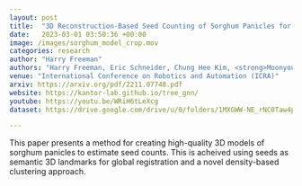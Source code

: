 ```yaml
---
layout: post
title:  "3D Reconstruction-Based Seed Counting of Sorghum Panicles for Agricultural Inspection"
date:   2023-03-01 03:50:36 +00:00
image: /images/sorghum_model_crop.mov
categories: research
author: "Harry Freeman"
authors: "Harry Freeman, Eric Schneider, Chung Hee Kim, <strong>Moonyoung Lee</strong>, George Kantor"
venue: "International Conference on Robotics and Automation (ICRA)"
arxiv: https://arxiv.org/pdf/2211.07748.pdf
website: https://kantor-lab.github.io/tree_gnn/
youtube: https://youtu.be/WRiH6tLeXcg
dataset: https://drive.google.com/drive/u/0/folders/1MXGWW-NE_rNC0Taw4pzL_QfbfEsyP-wG

---
```

This paper presents a method for creating high-quality 3D models of sorghum panicles to estimate seed counts. This is acheived using seeds as semantic 3D landmarks for global registration and a novel density-based clustering approach. 
